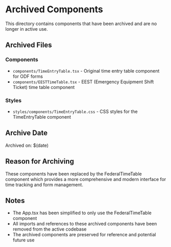 # Archived Components

This directory contains components that have been archived and are no longer in active use.

## Archived Files

### Components
- `components/TimeEntryTable.tsx` - Original time entry table component for ODF forms
- `components/EESTTimeTable.tsx` - EEST (Emergency Equipment Shift Ticket) time table component

### Styles
- `styles/components/TimeEntryTable.css` - CSS styles for the TimeEntryTable component

## Archive Date
Archived on: $(date)

## Reason for Archiving
These components have been replaced by the FederalTimeTable component which provides a more comprehensive and modern interface for time tracking and form management.

## Notes
- The App.tsx has been simplified to only use the FederalTimeTable component
- All imports and references to these archived components have been removed from the active codebase
- The archived components are preserved for reference and potential future use
